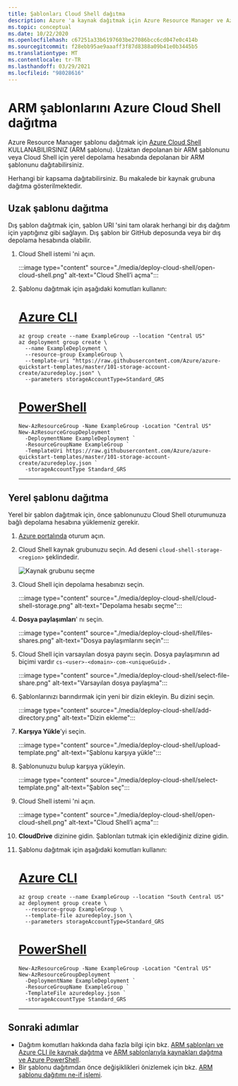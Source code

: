 ```yaml
---
title: Şablonları Cloud Shell dağıtma
description: Azure 'a kaynak dağıtmak için Azure Resource Manager ve Azure Cloud Shell kullanın. Kaynaklar bir Azure Resource Manager şablonunda tanımlanır (ARM şablonu).
ms.topic: conceptual
ms.date: 10/22/2020
ms.openlocfilehash: c67251a33b6197603be27086bcc6cd047e0c414b
ms.sourcegitcommit: f28ebb95ae9aaaff3f87d8388a09b41e0b3445b5
ms.translationtype: MT
ms.contentlocale: tr-TR
ms.lasthandoff: 03/29/2021
ms.locfileid: "98028616"
---
```

# <a name="deploy-arm-templates-from-azure-cloud-shell"></a>ARM şablonlarını Azure Cloud Shell dağıtma

Azure Resource Manager şablonu dağıtmak için [Azure Cloud Shell](../../cloud-shell/overview.md) KULLANABILIRSINIZ (ARM şablonu). Uzaktan depolanan bir ARM şablonunu veya Cloud Shell için yerel depolama hesabında depolanan bir ARM şablonunu dağıtabilirsiniz.

Herhangi bir kapsama dağıtabilirsiniz. Bu makalede bir kaynak grubuna dağıtma gösterilmektedir.

## <a name="deploy-remote-template"></a>Uzak şablonu dağıtma

Dış şablon dağıtmak için, şablon URI 'sini tam olarak herhangi bir dış dağıtım için yaptığınız gibi sağlayın. Dış şablon bir GitHub deposunda veya bir dış depolama hesabında olabilir.

1. Cloud Shell istemi 'ni açın.

   :::image type="content" source="./media/deploy-cloud-shell/open-cloud-shell.png" alt-text="Cloud Shell’i açma":::

1. Şablonu dağıtmak için aşağıdaki komutları kullanın:

   # <a name="azure-cli"></a>[Azure CLI](#tab/azure-cli)

   ```azurecli-interactive
   az group create --name ExampleGroup --location "Central US"
   az deployment group create \
     --name ExampleDeployment \
     --resource-group ExampleGroup \
     --template-uri "https://raw.githubusercontent.com/Azure/azure-quickstart-templates/master/101-storage-account-create/azuredeploy.json" \
     --parameters storageAccountType=Standard_GRS
   ```

   # <a name="powershell"></a>[PowerShell](#tab/azure-powershell)

   ```azurepowershell-interactive
   New-AzResourceGroup -Name ExampleGroup -Location "Central US"
   New-AzResourceGroupDeployment `
     -DeploymentName ExampleDeployment `
     -ResourceGroupName ExampleGroup `
     -TemplateUri https://raw.githubusercontent.com/Azure/azure-quickstart-templates/master/101-storage-account-create/azuredeploy.json `
     -storageAccountType Standard_GRS
   ```

   ---

## <a name="deploy-local-template"></a>Yerel şablonu dağıtma

Yerel bir şablon dağıtmak için, önce şablonunuzu Cloud Shell oturumunuza bağlı depolama hesabına yüklemeniz gerekir.

1. [Azure portalında](https://portal.azure.com) oturum açın.

1. Cloud Shell kaynak grubunuzu seçin. Ad deseni `cloud-shell-storage-<region>` şeklindedir.

   ![Kaynak grubunu seçme](./media/deploy-cloud-shell/select-cloud-shell-resource-group.png)

1. Cloud Shell için depolama hesabınızı seçin.

   :::image type="content" source="./media/deploy-cloud-shell/cloud-shell-storage.png" alt-text="Depolama hesabı seçme":::

1. **Dosya paylaşımları**' nı seçin.

   :::image type="content" source="./media/deploy-cloud-shell/files-shares.png" alt-text="Dosya paylaşımlarını seçin":::

1. Cloud Shell için varsayılan dosya payını seçin. Dosya paylaşımının ad biçimi vardır `cs-<user>-<domain>-com-<uniqueGuid>` .

   :::image type="content" source="./media/deploy-cloud-shell/select-file-share.png" alt-text="Varsayılan dosya paylaşma":::

1. Şablonlarınızı barındırmak için yeni bir dizin ekleyin. Bu dizini seçin.

   :::image type="content" source="./media/deploy-cloud-shell/add-directory.png" alt-text="Dizin ekleme":::

1. **Karşıya Yükle**’yi seçin.

   :::image type="content" source="./media/deploy-cloud-shell/upload-template.png" alt-text="Şablonu karşıya yükle":::

1. Şablonunuzu bulup karşıya yükleyin.

   :::image type="content" source="./media/deploy-cloud-shell/select-template.png" alt-text="Şablon seç":::

1. Cloud Shell istemi 'ni açın.

   :::image type="content" source="./media/deploy-cloud-shell/open-cloud-shell.png" alt-text="Cloud Shell’i açma":::

1. **CloudDrive** dizinine gidin. Şablonları tutmak için eklediğiniz dizine gidin.

1. Şablonu dağıtmak için aşağıdaki komutları kullanın:

   # <a name="azure-cli"></a>[Azure CLI](#tab/azure-cli)

   ```azurecli-interactive
   az group create --name ExampleGroup --location "South Central US"
   az deployment group create \
     --resource-group ExampleGroup \
     --template-file azuredeploy.json \
     --parameters storageAccountType=Standard_GRS
   ```

   # <a name="powershell"></a>[PowerShell](#tab/azure-powershell)

   ```azurepowershell-interactive
   New-AzResourceGroup -Name ExampleGroup -Location "Central US"
   New-AzResourceGroupDeployment `
     -DeploymentName ExampleDeployment `
     -ResourceGroupName ExampleGroup `
     -TemplateFile azuredeploy.json `
     -storageAccountType Standard_GRS
   ```

   ---

## <a name="next-steps"></a>Sonraki adımlar

- Dağıtım komutları hakkında daha fazla bilgi için bkz. [ARM şablonları ve Azure CLI ile kaynak dağıtma](deploy-cli.md) ve [ARM şablonlarıyla kaynakları dağıtma ve Azure PowerShell](deploy-powershell.md).
- Bir şablonu dağıtımdan önce değişiklikleri önizlemek için bkz. [ARM şablonu dağıtımı ne-if işlemi](template-deploy-what-if.md).
